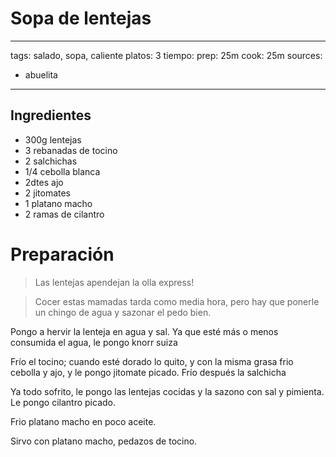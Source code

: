 # Sopa de lentejas

---
tags: salado, sopa, caliente
platos: 3
tiempo:
  prep: 25m
  cook: 25m
sources:
  - abuelita
---

## Ingredientes
- 300g lentejas
- 3 rebanadas de tocino
- 2 salchichas
- 1/4 cebolla blanca
- 2dtes ajo
- 2 jitomates
- 1 platano macho
- 2 ramas de cilantro

# Preparación

> Las lentejas apendejan la olla express!

> Cocer estas mamadas tarda como media hora, pero hay que ponerle un chingo de agua y sazonar el pedo bien.


Pongo a hervir la lenteja en agua y sal. Ya que esté más o menos consumida el agua, le pongo knorr suiza

Frío el tocino; cuando esté dorado lo quito, y con la misma grasa frio cebolla y ajo, y le pongo jitomate picado. Frío después la salchicha

Ya todo sofrito, le pongo las lentejas cocidas y la sazono con sal y pimienta. Le pongo cilantro picado.

Frio platano macho en poco aceite.

Sirvo con platano macho, pedazos de tocino.